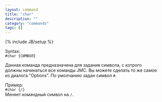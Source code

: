 ```yaml
---
layout: command
title: "char"
description: ""
category: "commands"
tags: []
---
```

{% include JB/setup %}

Syntax:  
`#char {СИМВОЛ}`

Данная команда предназначена для задания символа, с котрого должны начинаться все команды JMC. 
Вы можете сделать то же самое из диалога "Options". По умолчанию задан символ `#`.

Пример:  
`#char {/}`  
Меняет командный символ на `/`.
